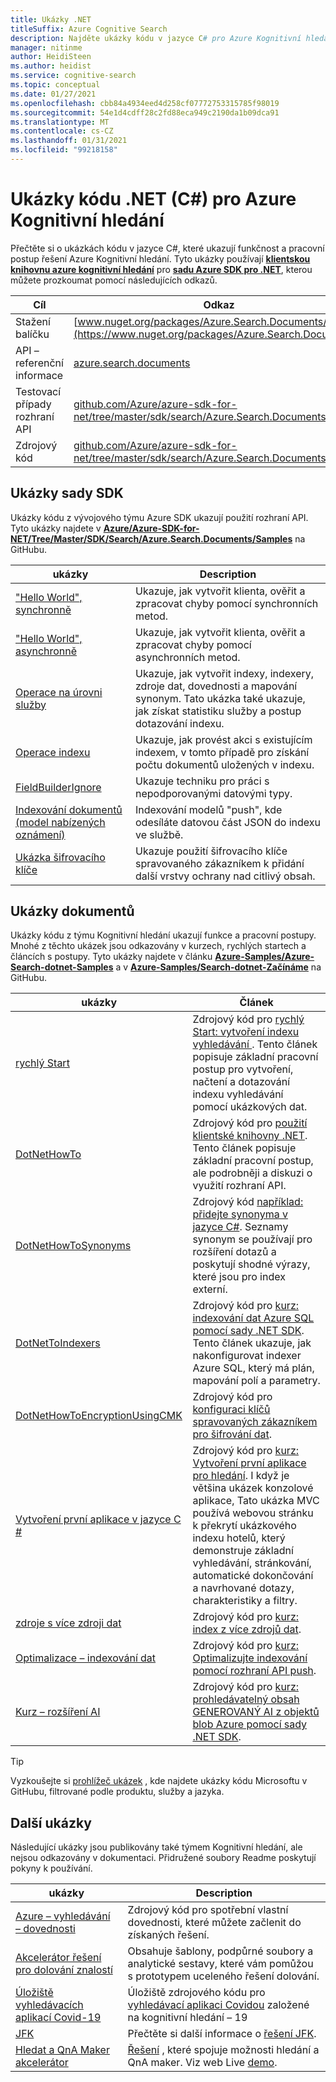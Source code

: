 ```yaml
---
title: Ukázky .NET
titleSuffix: Azure Cognitive Search
description: Najděte ukázky kódu v jazyce C# pro Azure Kognitivní hledání, které používají klientské knihovny .NET.
manager: nitinme
author: HeidiSteen
ms.author: heidist
ms.service: cognitive-search
ms.topic: conceptual
ms.date: 01/27/2021
ms.openlocfilehash: cbb84a4934eed4d258cf07772753315785f98019
ms.sourcegitcommit: 54e1d4cdff28c2fd88eca949c2190da1b09dca91
ms.translationtype: MT
ms.contentlocale: cs-CZ
ms.lasthandoff: 01/31/2021
ms.locfileid: "99218158"
---
```

# <a name="net-c-code-samples-for-azure-cognitive-search"></a>Ukázky kódu .NET (C#) pro Azure Kognitivní hledání

Přečtěte si o ukázkách kódu v jazyce C#, které ukazují funkčnost a pracovní postup řešení Azure Kognitivní hledání. Tyto ukázky používají [**klientskou knihovnu azure kognitivní hledání**](/dotnet/api/overview/azure/search) pro [**sadu Azure SDK pro .NET**](/dotnet/azure/), kterou můžete prozkoumat pomocí následujících odkazů.

| Cíl | Odkaz |
|--------|------|
| Stažení balíčku | [www.nuget.org/packages/Azure.Search.Documents/](https://www.nuget.org/packages/Azure.Search.Documents/) |
| API – referenční informace | [azure.search.documents](/dotnet/api/azure.search.documents)  |
| Testovací případy rozhraní API | [github.com/Azure/azure-sdk-for-net/tree/master/sdk/search/Azure.Search.Documents/testy](https://github.com/Azure/azure-sdk-for-net/tree/master/sdk/search/Azure.Search.Documents/tests) |
| Zdrojový kód | [github.com/Azure/azure-sdk-for-net/tree/master/sdk/search/Azure.Search.Documents/src](https://github.com/Azure/azure-sdk-for-net/tree/master/sdk/search/Azure.Search.Documents/src)  |

## <a name="sdk-samples"></a>Ukázky sady SDK

Ukázky kódu z vývojového týmu Azure SDK ukazují použití rozhraní API. Tyto ukázky najdete v [**Azure/Azure-SDK-for-NET/Tree/Master/SDK/Search/Azure.Search.Documents/Samples**](https://github.com/Azure/azure-sdk-for-net/blob/master/sdk/search/Azure.Search.Documents/samples/) na GitHubu.

| ukázky | Description |
|---------|-------------|
| ["Hello World", synchronně](https://github.com/Azure/azure-sdk-for-net/blob/master/sdk/search/Azure.Search.Documents/samples/Sample01a_HelloWorld.md) | Ukazuje, jak vytvořit klienta, ověřit a zpracovat chyby pomocí synchronních metod.|
| ["Hello World", asynchronně](https://github.com/Azure/azure-sdk-for-net/blob/master/sdk/search/Azure.Search.Documents/samples/Sample01b_HelloWorldAsync.md) | Ukazuje, jak vytvořit klienta, ověřit a zpracovat chyby pomocí asynchronních metod.  |
| [Operace na úrovni služby](https://github.com/Azure/azure-sdk-for-net/blob/master/sdk/search/Azure.Search.Documents/samples/Sample02_Service.md) | Ukazuje, jak vytvořit indexy, indexery, zdroje dat, dovednosti a mapování synonym. Tato ukázka také ukazuje, jak získat statistiku služby a postup dotazování indexu.  |
| [Operace indexu](https://github.com/Azure/azure-sdk-for-net/blob/master/sdk/search/Azure.Search.Documents/samples/Sample03_Index.md) | Ukazuje, jak provést akci s existujícím indexem, v tomto případě pro získání počtu dokumentů uložených v indexu.  |
| [FieldBuilderIgnore](https://github.com/Azure/azure-sdk-for-net/blob/master/sdk/search/Azure.Search.Documents/samples/Sample04_FieldBuilderIgnore.md) | Ukazuje techniku pro práci s nepodporovanými datovými typy.  |
| [Indexování dokumentů (model nabízených oznámení)](https://github.com/Azure/azure-sdk-for-net/blob/master/sdk/search/Azure.Search.Documents/samples/Sample05_IndexingDocuments.md) | Indexování modelů "push", kde odesíláte datovou část JSON do indexu ve službě.   |
| [Ukázka šifrovacího klíče](https://github.com/Azure/azure-sdk-for-net/blob/master/sdk/search/Azure.Search.Documents/samples/Sample06_EncryptedIndex.md) | Ukazuje použití šifrovacího klíče spravovaného zákazníkem k přidání další vrstvy ochrany nad citlivý obsah.  |

## <a name="doc-samples"></a>Ukázky dokumentů

Ukázky kódu z týmu Kognitivní hledání ukazují funkce a pracovní postupy. Mnohé z těchto ukázek jsou odkazovány v kurzech, rychlých startech a článcích s postupy. Tyto ukázky najdete v článku [**Azure-Samples/Azure-Search-dotnet-Samples**](https://github.com/Azure-Samples/azure-search-dotnet-samples) a v [**Azure-Samples/Search-dotnet-Začínáme**](https://github.com/Azure-Samples/search-dotnet-getting-started/) na GitHubu.

| ukázky | Článek  |
|---------|-------------|
| [rychlý Start](https://github.com/Azure-Samples/azure-search-dotnet-samples/tree/master/quickstart) | Zdrojový kód pro [rychlý Start: vytvoření indexu vyhledávání ](search-get-started-dotnet.md). Tento článek popisuje základní pracovní postup pro vytvoření, načtení a dotazování indexu vyhledávání pomocí ukázkových dat. |
| [DotNetHowTo](https://github.com/Azure-Samples/search-dotnet-getting-started/tree/master/DotNetHowTo)  | Zdrojový kód pro [použití klientské knihovny .NET](search-howto-dotnet-sdk.md). Tento článek popisuje základní pracovní postup, ale podrobněji a diskuzi o využití rozhraní API.  |
| [DotNetHowToSynonyms](https://github.com/Azure-Samples/search-dotnet-getting-started/tree/master/DotNetHowToSynonyms)  | Zdrojový kód [například: přidejte synonyma v jazyce C#](search-synonyms-tutorial-sdk.md). Seznamy synonym se používají pro rozšíření dotazů a poskytují shodné výrazy, které jsou pro index externí. |
| [DotNetToIndexers](https://github.com/Azure-Samples/search-dotnet-getting-started/tree/master/DotNetHowToIndexers) | Zdrojový kód pro [kurz: indexování dat Azure SQL pomocí sady .NET SDK](search-indexer-tutorial.md). Tento článek ukazuje, jak nakonfigurovat indexer Azure SQL, který má plán, mapování polí a parametry.  |
| [DotNetHowToEncryptionUsingCMK](https://github.com/Azure-Samples/search-dotnet-getting-started/tree/master/DotNetHowToEncryptionUsingCMK)  | Zdrojový kód pro [konfiguraci klíčů spravovaných zákazníkem pro šifrování dat](search-security-manage-encryption-keys.md). |
| [Vytvoření první aplikace v jazyce C #](https://github.com/Azure-Samples/azure-search-dotnet-samples/tree/master/create-first-app/v11) |  Zdrojový kód pro [kurz: Vytvoření první aplikace pro hledání](tutorial-csharp-create-first-app.md). I když je většina ukázek konzolové aplikace, Tato ukázka MVC používá webovou stránku k překrytí ukázkového indexu hotelů, který demonstruje základní vyhledávání, stránkování, automatické dokončování a navrhované dotazy, charakteristiky a filtry. |
| [zdroje s více zdroji dat](https://github.com/Azure-Samples/azure-search-dotnet-samples/tree/master/multiple-data-sources)  | Zdrojový kód pro [kurz: index z více zdrojů dat](tutorial-multiple-data-sources.md). |
|  [Optimalizace – indexování dat](https://github.com/Azure-Samples/azure-search-dotnet-samples/tree/master/optimize-data-indexing) | Zdrojový kód pro [kurz: Optimalizujte indexování pomocí rozhraní API push](tutorial-optimize-indexing-push-api.md).  |
| [Kurz – rozšíření AI](https://github.com/Azure-Samples/azure-search-dotnet-samples/tree/master/tutorial-ai-enrichment)  | Zdrojový kód pro [kurz: prohledávatelný obsah GENEROVANÝ AI z objektů blob Azure pomocí sady .NET SDK](cognitive-search-tutorial-blob-dotnet.md).  |

> [!Tip]
> Vyzkoušejte si [prohlížeč ukázek](/samples/browse/?languages=csharp&products=azure-cognitive-search) , kde najdete ukázky kódu Microsoftu v GitHubu, filtrované podle produktu, služby a jazyka.

## <a name="other-samples"></a>Další ukázky

Následující ukázky jsou publikovány také týmem Kognitivní hledání, ale nejsou odkazovány v dokumentaci. Přidružené soubory Readme poskytují pokyny k používání.

| ukázky | Description |
|---------|-------------|
| [Azure – vyhledávání – dovednosti](https://github.com/Azure-Samples/azure-search-power-skills)  | Zdrojový kód pro spotřební vlastní dovednosti, které můžete začlenit do získaných řešení.  |
| [Akcelerátor řešení pro dolování znalostí](/samples/azure-samples/azure-search-knowledge-mining/azure-search-knowledge-mining/) | Obsahuje šablony, podpůrné soubory a analytické sestavy, které vám pomůžou s prototypem uceleného řešení dolování.  |
| [Úložiště vyhledávacích aplikací Covid-19](https://github.com/liamca/covid19search) | Úložiště zdrojového kódu pro [vyhledávací aplikaci Covidou](https://covid19search.azurewebsites.net/) založené na kognitivní hledání – 19 |
| [JFK](https://github.com/Microsoft/AzureSearch_JFK_Files) | Přečtěte si další informace o [řešení JFK](https://www.microsoft.com/ai/ai-lab-jfk-files). |
| [Hledat a QnA Maker akcelerátor](https://github.com/Azure-Samples/search-qna-maker-accelerator) | [Řešení](https://techcommunity.microsoft.com/t5/azure-ai/qna-with-azure-cognitive-search/ba-p/2081381) , které spojuje možnosti hledání a QnA maker. Viz web Live [demo](https://aka.ms/qnaWithAzureSearchDemo). |